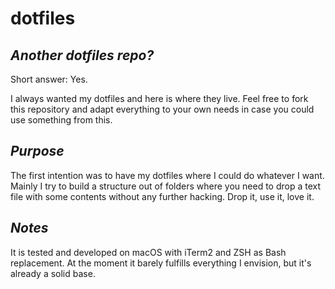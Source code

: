 # dotfiles

## _Another dotfiles repo?_

Short answer: Yes.

I always wanted my dotfiles and here is where they live. Feel free to fork this repository and adapt everything to your own needs in case you could use something from this.

## _Purpose_

The first intention was to have my dotfiles where I could do whatever I want. Mainly I try to build a structure out of folders where you need to drop a text file with some contents without any further hacking. Drop it, use it, love it.

## _Notes_

It is tested and developed on macOS with iTerm2 and ZSH as Bash replacement.
At the moment it barely fulfills everything I envision, but it's already a solid base.
